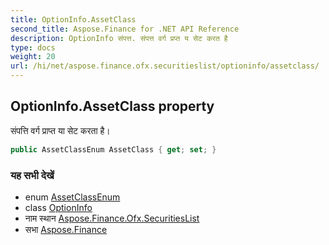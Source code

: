 ```yaml
---
title: OptionInfo.AssetClass
second_title: Aspose.Finance for .NET API Reference
description: OptionInfo संपत्त. संपत्त वर्ग प्रप्त य सेट करत है
type: docs
weight: 20
url: /hi/net/aspose.finance.ofx.securitieslist/optioninfo/assetclass/
---
```

## OptionInfo.AssetClass property

संपत्ति वर्ग प्राप्त या सेट करता है।

```csharp
public AssetClassEnum AssetClass { get; set; }
```

### यह सभी देखें

* enum [AssetClassEnum](../../assetclassenum/)
* class [OptionInfo](../)
* नाम स्थान [Aspose.Finance.Ofx.SecuritiesList](../../optioninfo/)
* सभा [Aspose.Finance](../../../)


